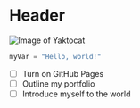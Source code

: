 # Header
![Image of Yaktocat](https://octodex.github.com/images/yaktocat.png)

``` python
myVar = "Hello, world!"
```
- [ ] Turn on GitHub Pages
- [ ] Outline my portfolio
- [ ] Introduce myself to the world
